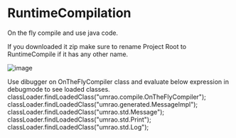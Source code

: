 # RuntimeCompilation
On the fly compile and use java code.

If you downloaded it zip make sure to rename Project Root to RuntimeCompile if it has any other name.

![image](https://github.com/user-attachments/assets/3115b07a-de9a-4cc1-a951-a0ec5ab17657)

Use dibugger on OnTheFlyCompiler class and evaluate below expression in debugmode to see loaded classes.
classLoader.findLoadedClass("umrao.compile.OnTheFlyCompiler");
classLoader.findLoadedClass("umrao.generated.MessageImpl");
classLoader.findLoadedClass("umrao.std.Message");
classLoader.findLoadedClass("umrao.std.Print");
classLoader.findLoadedClass("umrao.std.Log");
